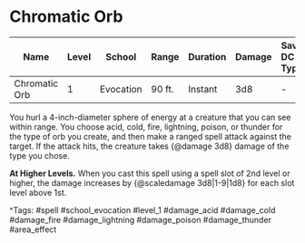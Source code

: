 # Chromatic Orb

| Name | Level | School | Range | Duration | Damage | Save DC & Type |
|------|-------|--------|-------|----------|--------|----------------|
| Chromatic Orb | 1 | Evocation | 90 ft. | Instant | 3d8 | - |

You hurl a 4-inch-diameter sphere of energy at a creature that you can see within range. You choose acid, cold, fire, lightning, poison, or thunder for the type of orb you create, and then make a ranged spell attack against the target. If the attack hits, the creature takes {@damage 3d8} damage of the type you chose.

**At Higher Levels.** When you cast this spell using a spell slot of 2nd level or higher, the damage increases by {@scaledamage 3d8|1-9|1d8} for each slot level above 1st.

^Tags: #spell #school_evocation #level_1 #damage_acid #damage_cold #damage_fire #damage_lightning #damage_poison #damage_thunder #area_effect